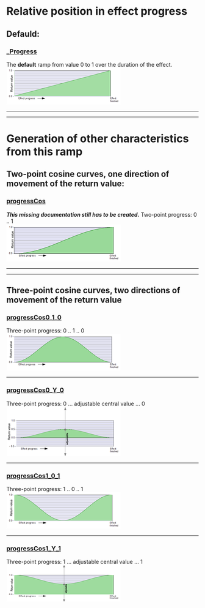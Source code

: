 # Relative position in effect progress
## Defauld:

### [_Progress](_Progress.md)  
The **default** ramp from value 0 to 1 over the duration of the effect.  
[![](images/thumbnails/_Progress.png)](_Progress.md) 
  
---
---
  
# Generation of other characteristics from this ramp
  
## Two-point cosine curves, one direction of movement of the return value:
  
### [progressCos](progressCos.md)  
***This missing documentation still has to be created.***
Two-point progress: 0 .. 1  
[![](images/thumbnails/progressCos.png)](progressCos.md)  

  
---
---


  
## Three-point cosine curves, two directions of movement of the return value
  

### [progressCos0_1_0](progressCos0_1_0.md) 
Three-point progress: 0 .. 1 .. 0  
[![](images/thumbnails/progressCos0_1_0.png)](progressCos0_1_0.md)  

---
 
### [progressCos0_Y_0](progressCos0_Y_0.md)  
Three-point progress: 0 ...  adjustable central value  ... 0  
[![](images/thumbnails/progressCos0_Y_0.png)](progressCos0_Y_0.md)  

---
   
### [progressCos1_0_1](progressCos1_0_1.md)  
Three-point progress: 1 .. 0 .. 1  
[![](images/thumbnails/progressCos1_0_1.png)](progressCos1_0_1.md)  

---
 
### [progressCos1_Y_1](progressCos1_Y_1.md)  
Three-point progress: 1 ...  adjustable central value  ... 1  
[![](images/thumbnails/progressCos1_Y_1.png)](progressCos1_Y_1.md)  


